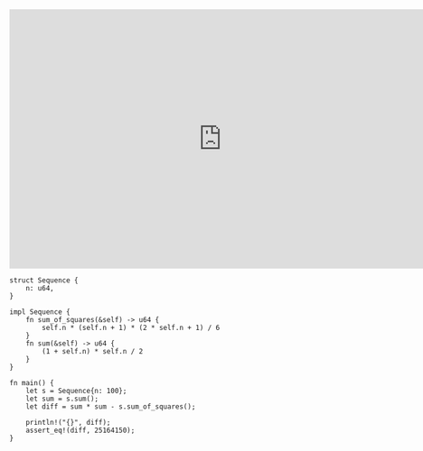 <html><iframe src="https://docs.google.com/presentation/d/e/2PACX-1vTP9y24LtmU7xc2aa330SN3Ckv41Nhh_Syv8CHEGfe7SsPqUlmIPoXfReOZbVaJWUGS_WXD6L2X7vql/embed?start=false&loop=false&delayms=60000" frameborder="0" width="750" height="460" allowfullscreen="true" mozallowfullscreen="true" webkitallowfullscreen="true"></iframe></html>

```rust,editable
struct Sequence {
    n: u64,
}

impl Sequence {
    fn sum_of_squares(&self) -> u64 {
        self.n * (self.n + 1) * (2 * self.n + 1) / 6
    }
    fn sum(&self) -> u64 {
        (1 + self.n) * self.n / 2
    }
}

fn main() {
    let s = Sequence{n: 100};
    let sum = s.sum();
    let diff = sum * sum - s.sum_of_squares();

    println!("{}", diff);
    assert_eq!(diff, 25164150);
}
```
